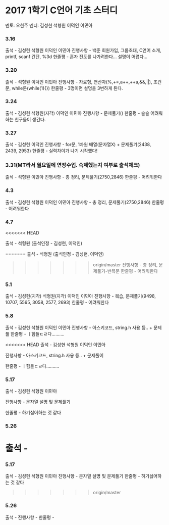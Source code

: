 # **2017 1학기 C언어 기초 스터디**
멘토: 오현주
멘티: 김성현 석형원 이덕인 이민아

### 3.16
출석 - 김성현 석형원 이덕인 이민아
진행사항 - 백준 회원가입, 그룹초대, C언어 소개, printf, scanf 간단, %3d
한줄평 - 혼자 진도를 나가려한다... 설명이 어렵다...

### 3.20
출석 - 석형원 이덕인 이민아
진행사항 - 자료형, 연산자(%,+=,a++,++a,&&,||), 조건문, while문(while(1){})
한줄평 - 3명이면 설명을 3번하게 된다.

### 3.24
출석 - 김성현 석형원(지각) 이덕인 이민아
진행사항 - 문제풀기()
한줄평 - 슬슬 어려워하는 친구들이 생긴다.

### 3.27
출석 - 김성현 이덕인
진행사항 - for문, 1차원 배열(문자열X) + 문제풀기(2438, 2439, 2953)
한줄평 - 실력차이가 나기 시작했다!

### 3.31(MT라서 월요일에 연장수업. 숙제했는지 여부로 출석체크)
출석 - 석형원 이민아
진행사항 - 총 정리, 문제풀기(2750,2846)
한줄평 - 어려워한다

### 4.3
출석 - 김성현 석형원 이덕인 이민아
진행사항 - 총 정리, 문제풀기(2750,2846)
한줄평 - 어려워한다

### 4.7
<<<<<<< HEAD

출석 - 석형원 (출석인정 - 김성현, 이덕인)

=======
출석 - 석형원 (출석인정 - 김성현, 이덕인)
>>>>>>> origin/master
진행사항 - 총 정리, 문제풀기-반복문
한줄평 - 어려워한다

### 5.1
출석 - 김성현(지각) 석형원(지각) 이덕인 이민아
진행사항 - 복습, 문제풀기(9498, 10707, 5565, 3058, 2577, 2693)
한줄평 - 어려워한다

### 5.8
출석 - 김성현 석형원 이덕인 이민아
진행사항 - 아스키코드, string.h 사용 등.. + 문제풀
한줄평 - ㅣ힘들ㄷㄹ다..........

<<<<<<< HEAD
출석 - 김성현 석형원 이덕인 이민아

진행사항 - 아스키코드, string.h 사용 등.. + 문제풀이

한줄평 - ㅣ힘들ㄷㄹ다..........

### 5.17

출석 - 김성현 석형원 이민아

진행사항 - 문자열 설명 및 문제풀기

한줄평 - 하기싫어하는 것 같다

### 5.26

출석 - 
=======
### 5.17
출석 - 김성현 석형원 이민아
진행사항 - 문자열 설명 및 문제풀기
한줄평 - 하기싫어하는 것 같다
>>>>>>> origin/master

### 5.26
출석 - 
진행사항 - 
한줄평 - 
